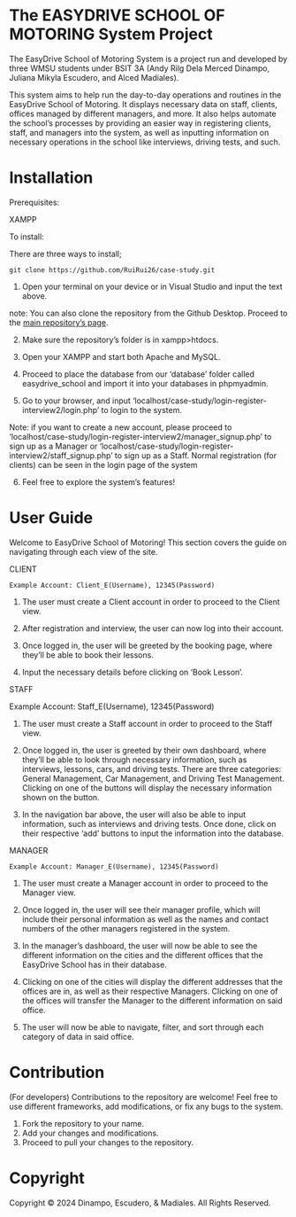 The EASYDRIVE SCHOOL OF MOTORING System Project
==============================================

The EasyDrive School of Motoring System is a project run and developed by three WMSU students under BSIT 3A (Andy Rilg Dela Merced Dinampo, Juliana Mikyla Escudero, and Alced Madiales).

This system aims to help run the day-to-day operations and routines in the EasyDrive School of Motoring. It displays necessary data on staff, clients, offices managed by different managers, and more. It also helps automate the school’s processes by providing an easier way in registering clients, staff, and managers into the system, as well as inputting information on necessary operations in the school like interviews, driving tests, and such.


Installation
=========

Prerequisites:

XAMPP

To install:

There are three ways to install;

    git clone https://github.com/RuiRui26/case-study.git

1. Open your terminal on your device or in Visual Studio and input the text above.

note: You can also clone the repository from the Github Desktop. Proceed to the [main repository’s page](https://github.com/RuiRui26/case-study).

2. Make sure the repository’s folder is in xampp>htdocs.

3. Open your XAMPP and start both Apache and MySQL.

4. Proceed to place the database from our ‘database’ folder called easydrive_school and import it into your databases in phpmyadmin.

5. Go to your browser, and input ‘localhost/case-study/login-register-interview2/login.php’ to login to the system.

Note: if you want to create a new account, please proceed to ‘localhost/case-study/login-register-interview2/manager_signup.php’ to sign up as a Manager or ‘localhost/case-study/login-register-interview2/staff_signup.php’ to sign up as a Staff. Normal registration (for clients) can be seen in the login page of the system

6. Feel free to explore the system’s features!


User Guide
=========

Welcome to EasyDrive School of Motoring! This section covers the guide on navigating through each view of the site.

CLIENT

    Example Account: Client_E(Username), 12345(Password)

1. The user must create a Client account in order to proceed to the Client view.

2. After registration and interview, the user can now log into their account.

3. Once logged in, the user will be greeted by the booking page, where they’ll be able to book their lessons.

4. Input the necessary details before clicking on ‘Book Lesson’.


STAFF

Example Account: Staff_E(Username), 12345(Password)

1. The user must create a Staff account in order to proceed to the Staff view.

2. Once logged in, the user is greeted by their own dashboard, where they’ll be able to look through necessary information, such as interviews, lessons, cars, and driving tests. There are three categories: General Management, Car Management, and Driving Test Management. Clicking on one of the buttons will display the necessary information shown on the button.

3. In the navigation bar above, the user will also be able to input information, such as interviews and driving tests. Once done, click on their respective ‘add’ buttons to input the information into the database.


MANAGER

	Example Account: Manager_E(Username), 12345(Password)

1. The user must create a Manager account in order to proceed to the Manager view.

2. Once logged in, the user will see their manager profile, which will include their personal information as well as the names and contact numbers of the other managers registered in the system.

3. In the manager’s dashboard, the user will now be able to see the different information on the cities and the different offices that the EasyDrive School has in their database.

4. Clicking on one of the cities will display the different addresses that the offices are in, as well as their respective Managers. Clicking on one of the offices will transfer the Manager to the different information on said office.

5. The user will now be able to navigate, filter, and sort through each category of data in said office. 


Contribution
==========

(For developers) Contributions to the repository are welcome! Feel free to use different frameworks, add modifications, or fix any bugs to the system.

1. Fork the repository to your name.
2. Add your changes and modifications.
3. Proceed to pull your changes to the repository.


Copyright
========

Copyright © 2024 Dinampo, Escudero, & Madiales. All Rights Reserved.
